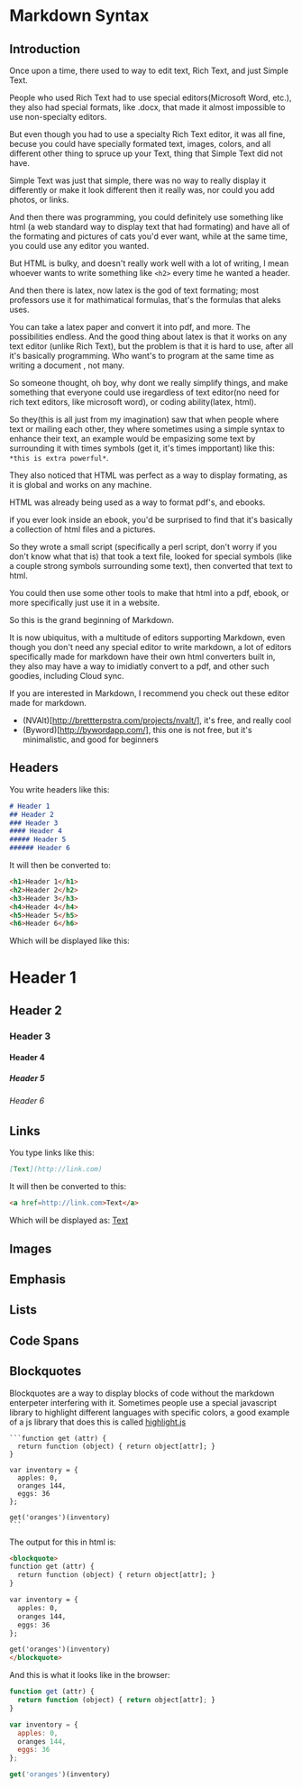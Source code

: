 Markdown Syntax
===============

## Introduction

Once upon a time, there used to way to edit text, Rich Text, and just Simple
Text.

People who used Rich Text had to use special editors(Microsoft Word, etc.),
they also had special formats, like .docx, that made it almost impossible to
use non-specialty editors.

But even though you had to use a specialty Rich Text editor, it was all fine,
becuse you could have specially formated text, images, colors, and all
different other thing to spruce up your Text, thing that Simple Text did not
have. 

Simple Text was just that simple, there was no way to really display it
differently or make it look different then it really was, nor could you add
photos, or links. 

And then there was programming, you could definitely use something like html (a
web standard way to display text that had formating) and have all of the
formating and pictures of cats you'd ever want, while at the same time, you
could use any editor you wanted.

But HTML is bulky, and doesn't really work well with a lot of writing, I mean
whoever wants to write something like `<h2>` every time he wanted a header.

And then there is latex, now latex is the god of text formating; most
professors use it for mathimatical formulas, that's the formulas that aleks
uses. 

You can take a latex paper and convert it into pdf, and more. The possibilities
endless. And the good thing about latex is that it works on any text editor
(unlike Rich Text), but the problem is that it is hard to use, after all it's
basically programming. Who want's to program at the same time as writing
a document , not many.

So someone thought, oh boy, why dont we really simplify things, and make
something that everyone could use iregardless of text editor(no need for rich
text editors, like microsoft word), or coding ability(latex, html).

So they(this is all just from my imagination) saw that when people where text
or mailing each other, they where sometimes using a simple syntax to enhance
their text, an example would be empasizing some text by surrounding it with
times symbols (get it, it's times impportant) like this: `*this is extra
powerful*`.

They also noticed that HTML was perfect as a way to display formating, as it is
global and works on any machine.

HTML was already being used as a way to format pdf's, and ebooks.

if you ever look inside an ebook, you'd be surprised to find that it's
basically a collection of html files and a pictures.

So they wrote a small script (specifically a perl script, don't worry if you
don't know what that is) that took a text file, looked for special symbols
(like a couple strong symbols surrounding some text), then converted that text
to html. 

You could then use some other tools to make that html into a pdf, ebook, or
more specifically just use it in a website.

So this is the grand beginning of Markdown.

It is now ubiquitus, with a multitude of editors supporting Markdown, even
though you don't need any special editor to write markdown, a lot of editors
specifically made for markdown have their own html converters built in, they
also may have a way to imidiatly convert to a pdf, and other such goodies,
including Cloud sync.

If you are interested in Markdown, I recommend you check out these editor made
for markdown.

* (NVAlt)[http://brettterpstra.com/projects/nvalt/], it's free, and really cool
* (Byword)[http://bywordapp.com/], this one is not free, but it's minimalistic,
    and good for beginners




Headers
-------

You write headers like this:

```markdown
# Header 1
## Header 2
### Header 3
#### Header 4
##### Header 5
###### Header 6
```

It will then be converted to:

```html
<h1>Header 1</h1>
<h2>Header 2</h2>
<h3>Header 3</h3>
<h4>Header 4</h4>
<h5>Header 5</h5>
<h6>Header 6</h6>
```

Which will be displayed like this:

# Header 1
## Header 2
### Header 3
#### Header 4
##### Header 5
###### Header 6



Links
-----

You type links like this:

```markdown
[Text](http://link.com)
```

It will then be converted to this:

```html
<a href=http://link.com>Text</a>
```

Which will be displayed as: [Text](http://link.com)



Images
------


Emphasis
--------

Lists
-----

Code Spans
-----------

Blockquotes
----------

Blockquotes are a way to display blocks of code without the markdown enterpeter
interfering with it. Sometimes people use a special javascript library to
highlight different languages with specific colors, a good example of a js
library that does this is called [highlight.js](http://highlightjs.org/)


    ```function get (attr) {
      return function (object) { return object[attr]; }
    }

    var inventory = {
      apples: 0,
      oranges 144,
      eggs: 36
    };

    get('oranges')(inventory)
    ```

The output for this in html is:

```html
<blockquote>
function get (attr) {
  return function (object) { return object[attr]; }
}

var inventory = {
  apples: 0,
  oranges 144,
  eggs: 36
};

get('oranges')(inventory)
</blockquote>
```

And this is what it looks like in the browser:

```javascript
function get (attr) {
  return function (object) { return object[attr]; }
}

var inventory = {
  apples: 0,
  oranges 144,
  eggs: 36
};

get('oranges')(inventory)
```



